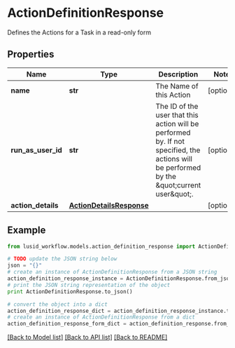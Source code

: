 # ActionDefinitionResponse

Defines the Actions for a Task in a read-only form

## Properties
Name | Type | Description | Notes
------------ | ------------- | ------------- | -------------
**name** | **str** | The Name of this Action | [optional] 
**run_as_user_id** | **str** | The ID of the user that this action will be performed by. If not specified, the actions will be performed by the \&quot;current user\&quot;. | [optional] 
**action_details** | [**ActionDetailsResponse**](ActionDetailsResponse.md) |  | [optional] 

## Example

```python
from lusid_workflow.models.action_definition_response import ActionDefinitionResponse

# TODO update the JSON string below
json = "{}"
# create an instance of ActionDefinitionResponse from a JSON string
action_definition_response_instance = ActionDefinitionResponse.from_json(json)
# print the JSON string representation of the object
print ActionDefinitionResponse.to_json()

# convert the object into a dict
action_definition_response_dict = action_definition_response_instance.to_dict()
# create an instance of ActionDefinitionResponse from a dict
action_definition_response_form_dict = action_definition_response.from_dict(action_definition_response_dict)
```
[[Back to Model list]](../README.md#documentation-for-models) [[Back to API list]](../README.md#documentation-for-api-endpoints) [[Back to README]](../README.md)


